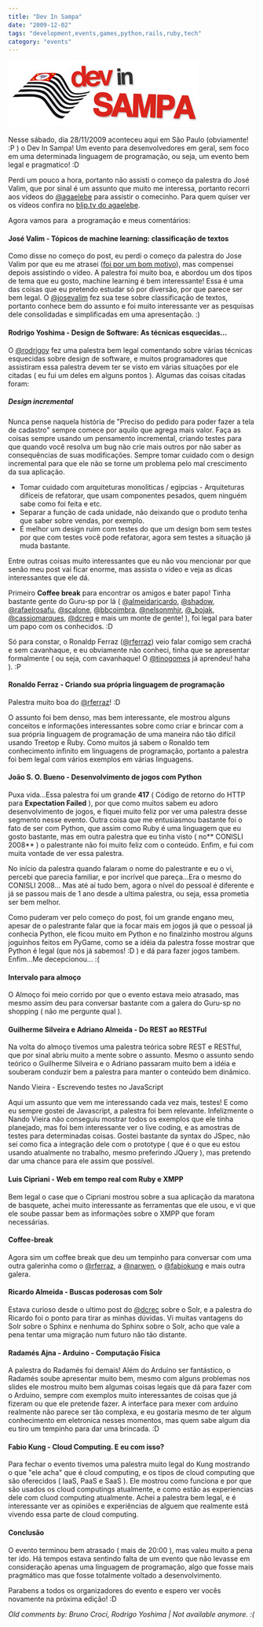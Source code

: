 ```yaml
---
title: "Dev In Sampa"
date: "2009-12-02"
tags: "development,events,games,python,rails,ruby,tech"
category: "events"
---
```


[![Imagem com o logo do DevInSampa](/images/posts/dev_in_sampa.jpg "Logo do DevInSampa")](/images/posts/dev_in_sampa.jpg "")

Nesse sábado, dia 28/11/2009 aconteceu aqui em São Paulo (obviamente!
:P ) o Dev In Sampa! Um evento para desenvolvedores em geral, sem foco
em uma determinada linguagem de programação, ou seja, um evento bem
legal e pragmatico! :D

Perdi um pouco a hora, portanto não assisti o começo da palestra do
José Valim, que por sinal é um assunto que muito me interessa,
portanto recorri aos vídeos do
[@agaelebe](http://twitter.com/agaelebe "Hugo Borges") para assistir o
comecinho. Para quem quiser ver os vídeos confira no
[blip.tv do agaelebe](http://agaelebe.blip.tv/ "Blip Tv do agaelebe").

Agora vamos para  a programação e meus comentários:

#### José Valim - Tópicos de machine learning: classificação de textos

Como disse no começo do post, eu <span>perd</span>i o começo da
palestra do Jose Valim por que eu me atrasei
([foi por um bom motivo](http://pothix.com/blog/music/show-do-acdc
"Show do ACDC")), mas compensei depois assistindo o vídeo.  A palestra
foi muito boa, e abordou um dos tipos de tema que eu gosto, machine
learning é bem interessante! Essa é uma das coisas que eu pretendo
estudar só por diversão, por que parece ser bem legal.  O
[@josevalim](http://twitter.com/josevalim "José Valim") fez sua tese
sobre classificação de textos, portanto conhece bem do assunto e foi
muito interessante ver as pesquisas dele consolidadas e simplificadas
em uma apresentação. :)

#### Rodrigo Yoshima - Design de Software: As técnicas esquecidas...

O [@rodrigoy](http://twitter.com/rodrigoy "Rodrigo Yoshima") fez uma palestra bem legal comentando sobre várias técnicas esquecidas sobre design de software, e muitos programadores que assistiram essa palestra devem ter se visto em várias situações por ele citadas ( eu fui um deles em alguns pontos ). Algumas das coisas citadas foram:

##### Design incremental

Nunca pense naquela história de "Preciso do pedido para poder fazer a
tela de cadastro" sempre comece por aquilo que agrega mais valor.
Faça as coisas sempre usando um pensamento incremental, criando testes
para que quando você resolva um bug não crie mais outros por não saber
as consequências de suas modificações.  Sempre tomar cuidado com o
design incremental para que ele não se torne um problema pelo mal
crescimento da sua aplicação.

* Tomar cuidado com arquiteturas monolíticas / egípcias - Arquiteturas difíceis de refatorar, que usam componentes pesados, quem ninguém sabe como foi feita e etc.
* Separar a função de cada unidade, não deixando que o produto tenha que saber sobre vendas, por exemplo.
* É melhor um design ruim com testes do que um design bom sem testes por que com testes você pode refatorar, agora sem testes a situação já muda bastante.

Entre outras coisas muito interessantes que eu não vou mencionar por
que senão meu post vai ficar enorme, mas assista o vídeo e veja as
dicas interessantes que ele dá.

Primeiro **Coffee break** para encontrar os amigos e bater papo! Tinha
bastante gente do Guru-sp por lá (
[@almeidaricardo](http://twitter.com/almeidaricardo "Ricardo
Almeida"), [@shadow](http://twitter.com/shadow11 "Ricardo Yasuda"),
[@rafaelrosafu](http://twitter.com/rafaelrosafu "Rafael Rosa"),
[@scalone](http://twitter.com/scalone "Thiago Scalone"),
[@bbcoimbra](http://twitter.com/bbcoimbra "bbcoimbra é o caramba! Esse
é o sceadugenga"), [@nelsonmhjr](http://twitter.com/nelsonmhjr
"Nelson"), [@_bojak](http://twitter.com/_bojak "Altair"),
[@cassiomarques](http://twitter.com/cassiomarques "Cassio Marques"),
[@dcreq](http://twitter.com/dcreq "Diego Carrion") e mais um monte de
gente! ), foi legal para bater um papo com os conhecidos. :D

Só para constar, o Ronaldp Ferraz
([@rferraz](http://twitter.com/rferraz "Ronaldo Ferraz")) veio falar
comigo sem crachá e sem cavanhaque, e eu obviamente não conheci, tinha
que se apresentar formalmente ( ou seja, com cavanhaque! O
[@tinogomes](http://twitter.com/tinogomes "") já aprendeu! haha ). :P


#### Ronaldo Ferraz - Criando sua própria linguagem de programação

Palestra muito boa do [@rferraz](http://twitter.com/rferraz "Ronaldo Ferraz")! :D

O assunto foi bem denso, mas bem interessante, ele mostrou alguns
conceitos e informações interessantes sobre como criar e brincar com a
sua própria linguagem de programação de uma maneira não tão difícil
usando Treetop e Ruby.  Como muitos já sabem o Ronaldo tem
conhecimento infinito em linguagens de programação, portanto a
palestra foi bem legal com vários exemplos em várias linguagens.

#### João S. O. Bueno - Desenvolvimento de jogos com Python

Puxa vida...Essa palestra foi um grande **417** ( Código de retorno do
HTTP para **Expectation Failed** ), por que como muitos sabem eu adoro
desenvolvimento de jogos, e fiquei muito feliz por ver uma palestra
desse segmento nesse evento. Outra coisa que me entusiasmou bastante
foi o fato de ser com Python, que assim como Ruby é uma linguagem que
eu gosto bastante, mas em outra palestra que eu tinha visto ( no**
CONISLI 2008** ) o palestrante não foi muito feliz com o
conteúdo. Enfim, e fui com muita vontade de ver essa palestra.

No início da palestra quando falaram o nome do palestrante e eu o vi,
percebi que parecia familiar, e por incrível que pareça...Era o mesmo
do CONISLI 2008... Mas até aí tudo bem, agora o nível do pessoal é
diferente e já se passou mais de 1 ano desde a ultima palestra, ou
seja, essa prometia ser bem melhor.

Como puderam ver pelo começo do post, foi um grande engano meu, apesar
de o palestrante falar que ia focar mais em jogos já que o pessoal já
conhecia Python, ele ficou muito em Python e no finalzinho mostrou
alguns joguinhos feitos em PyGame, como se a idéia da palestra fosse
mostrar que Python é legal (que nós já sabemos! :D ) e dá para fazer
jogos tambem.  Enfim...Me decepcionou... :(

#### Intervalo para almoço

O Almoço foi meio corrido por que o evento estava meio atrasado, mas
mesmo assim deu para conversar bastante com a galera do Guru-sp no
shopping ( não me pergunte qual ).

#### Guilherme Silveira e Adriano Almeida - Do REST ao RESTFul

Na volta do almoço tivemos uma palestra teórica sobre REST e RESTful,
que por sinal abriu muito a mente sobre o assunto. Mesmo o assunto
sendo teórico o Guilherme Silveira e o Adriano passaram muito bem a
idéia e souberam conduzir bem a palestra para manter o conteúdo bem
dinâmico.

Nando Vieira - Escrevendo testes no JavaScript

Aqui um assunto que vem me interessando cada vez mais, testes! E como
eu sempre gostei de Javascript, a palestra foi bem relevante.
Infelizmente o Nando Vieira não conseguiu mostrar todos os exemplos
que ele tinha planejado, mas foi bem interessante ver o live coding, e
as amostras de testes para determinadas coisas.  Gostei bastante da
syntax do JSpec, não sei como fica a integração dele com o prototype (
que é o que eu estou usando atualmente no trabalho, mesmo preferindo
JQuery ), mas pretendo dar uma chance para ele assim que possível.

#### Luis Cipriani - Web em tempo real com Ruby e XMPP

Bem legal o case que o Cipriani mostrou sobre a sua aplicação da
maratona de basquete, achei muito interessante as ferramentas que ele
usou, e vi que ele soube passar bem as informações sobre o XMPP que
foram necessárias.

#### Coffee-break

Agora sim um coffee break que deu um tempinho para conversar com uma
outra galerinha como o [@rferraz](http://twitter.com/rferraz "Ronaldo
Ferraz"), a [@narwen](http://twitter.com/narwen "Thais Camilo"), o
[@fabiokung](http://twitter.com/fabiokung "Fabio Kung") e mais outra
galera.

#### Ricardo Almeida - Buscas poderosas com Solr

Estava curioso desde o ultimo post do [@dcrec](http://twitter.com/dcreq "Diego Carrion") sobre o Solr, e a palestra do Ricardo foi o ponto para tirar as minhas dúvidas.
Vi muitas vantagens do Solr sobre o Sphinx e nenhuma do Sphinx sobre o Solr, acho que vale a pena tentar uma migração num futuro não tão distante.

#### Radamés Ajna - Arduino - Computação Física

A palestra do Radamés foi demais! Além do Arduino ser fantástico, o
Radamés soube apresentar muito bem, mesmo com alguns problemas nos
slides ele mostrou muito bem algumas coisas legais que dá para fazer
com o Arduino, sempre com exemplos muito interessantes de coisas que
já fizeram ou que ele pretende fazer.  A interface para mexer com
arduino realmente não parece ser tão complexa, e eu gostaria mesmo de
ter algum conhecimento em eletronica nesses momentos, mas quem sabe
algum dia eu tiro um tempinho para dar uma brincada. :D

#### Fabio Kung - Cloud Computing. E eu com isso?

Para fechar o evento tivemos uma palestra muito legal do Kung
mostrando o que "ele acha" que é cloud computing, e os tipos de cloud
computing que são oferecidos ( IaaS, PaaS e SaaS ).  Ele mostrou como
funciona e por que são usados os cloud computings atualmente, e como
estão as experiencias dele com cluod computing atualmente. Achei a
palestra bem legal, e é interessante ver as opiniões e experiências de
alguem que realmente está vivendo essa parte de cloud computing.

#### Conclusão

O evento terminou bem atrasado ( mais de 20:00 ), mas valeu muito a
pena ter ido. Há tempos estava sentindo falta de um evento que não
levasse em consideração apenas uma linguagem de programação, algo que
fosse mais pragmático mas que fosse totalmente voltado a
desenvolvimento.

Parabens a todos os organizadores do evento e espero ver vocês
novamente na próxima edição! :D



_Old comments by: Bruno Croci, Rodrigo Yoshima | Not available anymore. :(_
